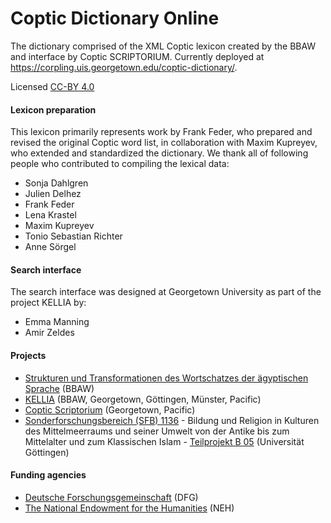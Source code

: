 # Coptic Dictionary Online
The dictionary comprised of the XML Coptic lexicon created by the BBAW and interface by Coptic SCRIPTORIUM.  Currently deployed at https://corpling.uis.georgetown.edu/coptic-dictionary/.

Licensed [CC-BY 4.0](https://creativecommons.org/licenses/by/4.0/)

#### Lexicon preparation

This lexicon primarily represents work by Frank Feder, who prepared and revised the original Coptic word list, in collaboration with Maxim Kupreyev, who extended and standardized the dictionary. We thank all of following people who contributed to compiling the lexical data:  
  * Sonja Dahlgren  
  * Julien Delhez  
  * Frank Feder  
  * Lena Krastel  
  * Maxim Kupreyev  
  * Tonio Sebastian Richter  
  * Anne Sörgel  

#### Search interface

The search interface was designed at Georgetown University as part of the project KELLIA by:  
  * Emma Manning  
  * Amir Zeldes

#### Projects

  * [Strukturen und Transformationen des Wortschatzes der ägyptischen Sprache](https://www.saw-leipzig.de/de/projekte/strukturen-und-transformationen-des-wortschatzes-der-aegyptischen-sprache) (BBAW)
  * [KELLIA](http://kellia.uni-goettingen.de/) (BBAW, Georgetown, Göttingen, Münster, Pacific)  
  * [Coptic Scriptorium](http://copticscriptorium.org/) (Georgetown, Pacific)  
  * [Sonderforschungsbereich (SFB) 1136](http://www.uni-goettingen.de/de/517150.html) - Bildung und Religion in Kulturen des Mittelmeerraums und seiner Umwelt von der Antike bis zum Mittelalter und zum Klassischen Islam - [Teilprojekt B 05](http://www.uni-goettingen.de/de/521144.html) (Universität Göttingen)  

#### Funding agencies

  * [Deutsche Forschungsgemeinschaft](http://dfg.de) (DFG)  
  * [The National Endowment for the Humanities](https://www.neh.gov) (NEH)  
